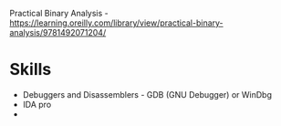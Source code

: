 Practical Binary Analysis - https://learning.oreilly.com/library/view/practical-binary-analysis/9781492071204/

# Skills
- Debuggers and Disassemblers - GDB (GNU Debugger) or WinDbg
- IDA pro
- 
